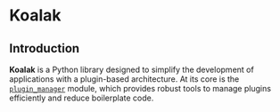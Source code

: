 # Koalak

## Introduction

**Koalak** is a Python library designed to simplify the development of applications with a plugin-based architecture. At its core is the [`plugin_manager`](plugin_manager/introduction.md) module, which provides robust tools to manage plugins efficiently and reduce boilerplate code.
